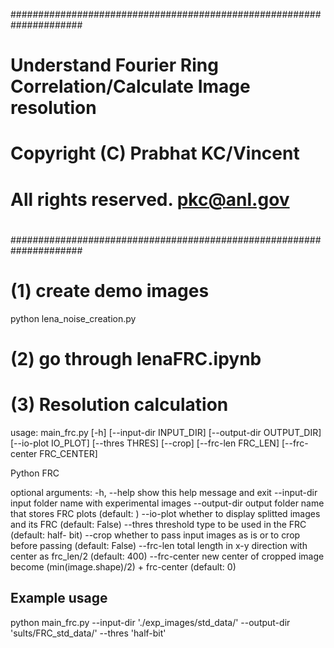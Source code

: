 #####################################################################
# Understand Fourier Ring Correlation/Calculate Image resolution	#
#                           										#
#                                                               	#
# Copyright (C) Prabhat KC/Vincent									#
# All rights reserved. pkc@anl.gov                	        		#
#                                                               	#
#####################################################################


# (1) create demo images 
python lena_noise_creation.py

# (2) go through lenaFRC.ipynb

# (3) Resolution calculation
usage: main_frc.py [-h] [--input-dir INPUT_DIR] [--output-dir OUTPUT_DIR]
                   [--io-plot IO_PLOT] [--thres THRES] [--crop]
                   [--frc-len FRC_LEN] [--frc-center FRC_CENTER]

Python FRC

optional arguments:
  -h, --help            show this help message and exit
  --input-dir 			input folder name with experimental images 
  --output-dir 			output folder name that stores FRC plots (default: )
  --io-plot 		    whether to display splitted images and its FRC
                        (default: False)
  --thres 		        threshold type to be used in the FRC (default: half-
                        bit)
  --crop                whether to pass input images as is or to crop before
                        passing (default: False)
  --frc-len 		    total length in x-y direction with center as frc_len/2
                        (default: 400)
  --frc-center 			new center of cropped image become
                        (min(image.shape)/2) + frc-center (default: 0)

## Example usage 
python main_frc.py --input-dir './exp_images/std_data/' --output-dir 'sults/FRC_std_data/' --thres 'half-bit'